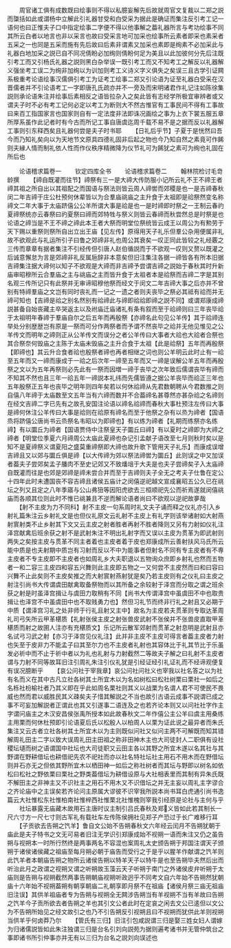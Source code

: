 <!-- { "loadSidebar": true } -->
　　周官诸工俱有成数既曰绘事则不得以私臆妄解先后故就周官文复裁以二郑之説而櫽括如此或谓杨中立解此引礼器甘受和白受采为据此是确证而集注反引考工记一语何也曰正惟夫子口中指定绘事二字便不得以他事解之葢礼器所言与考功绘事不同其所云白者以地言也非以采言也故曰受采言地可加采也绘事所云素者即采也素采者五采之一也同是五采而施有先后故曰后素非谓素又加采也素即是绚素不必加采此与礼器白地加采之説已自不同况倩盼必加绚则倩盼何足为美且以此加彼何分先后注既引考工而又引杨氏礼器之説则黑白杂举误一既引考工而又不知考工之解反以礼器解义强坐考工误二为绚非加绚以为训加则考工义诗义字义俱失之矣误三且古学引证闗系极重考论语绘事汉儒俱引考工为证考工绘事二郑又引论语为证至礼器白受采在汉晋儒者并不引论语考工一字即唐孔氏疏亦并不一旁及而宋明诸君作礼记注如陈徐集説则承论语朱注并绘事后素相反之语皆拉杂入之矣此皆有志经学所极宜审辨者或又谓夫子时不必有考工记何必定以考工为断则大不然古惟官有工事民间不得有工事故曰来百工指国家言也国家则自有一定法度非法即诛况画绘之事为上衣下裳五服五章所厚系虽作此记者时有今古而所记工事自唐虞迄周千载不易不是之据而反以礼器解工事则引东释西矣且礼器何尝是夫子时书耶
　　【日礼后乎节】子夏于是恍然曰吾今而乃知礼矣向以为天地节文原具四德礼固非后起之物也今乃知自然之素竟可作餙则夫縁人情而制礼依人性而作仪秩序精微降为仪节礼可为餙犹之素可为绚也礼固在所后也










　　论语稽求篇卷一
　　钦定四库全书
　　论语稽求篇卷二
　　翰林院检讨毛竒龄撰
　　【禘自既灌而往节】禘祭有三一是大禘大传防服小记所云礼不王不禘王者禘其祖之所自出以其祖配之而国语与祭法则皆云周人禘喾而郊稷是也一是吉禘春秋闵二年吉禘于庄公杜预何休辈皆以为合羣庙祧庙之主升食于太祖即是祫祭然变名称禘文二年大事于太庙跻僖公公羊所谓大事是祫是也一是时禘即时祭之一王制云春礿夏禘祭统亦云春祭曰礿夏祭曰禘而郊特牲与祭义则皆云春禘而秋尝然总是时祭是也论语之禘当是不王不禘之禘此本王者大祭而明堂位祭统皆云成王以周公为有勲劳于天下赐以重祭则祭所自出立出王庙【见左传】原得用天子礼乐但羣公杂用便属非礼故不欲观此与礼运所引子曰鲁之郊禘非礼也周公其衰矣一叹正同此皆较之礼经覈之三传而章章有据者集注不引经传但引唐人赵伯循説而于不欲观一叹则又赘以既灌之后诚意懈怠为言是郊禘非礼反属巵辞非本意矣但旧注集注各据一禘皆各有所本旧据吉禘集注据大禘何以知子不欲观是大禘而非吉禘予尝谓吉禘之説始于春秋其时升新庙审昭穆所云合羣庙之主与祧庙之主而皆升食于太祖者本是祫祭而吉禘二字是其别名观三传所记只有此祭并无审谛昭穆他祭而经文于闵文二年吉禘大事之后亦并不曾别有特禘羣庙之文岂有同时丧礼而一记之一遗之者则夫丧毕之祭必其祗有祫而并无禘可知也【吉禘是祫之别名然别有祫禘此与禘即祫祫即禘之説不同】或谓郑康成禘説甚备自始丧藏主卒哭返主以及祔庙迁庙诸礼有条有叙而至于祫禘则曰三年丧毕祫于太祖明年春禘于羣庙自尔之后五年而再殷祭【亦禘名此句见公羊传】其于祫禘连举处分别歴歴岂有原是一祭而可分作两祭者而予谓不然丧毕之祫并无他见惟见之公羊传文而明年之禘则正从公羊传文而误分之者公羊传曰大事者大祫也大祫者合祭也其合祭奈何毁庙之主陈于太庙未毁庙之主升合食于太祖【此是祫祭】五年而再殷祭【即禘也】其云升合食者祫也殷祭者禘也再者相继之词也则公羊明云此时止有一祫至五年而又一禘而康成于一祫之后次年一禘至五年而又一禘是误解公羊五年而再殷祭之文以为五年再祭则必先此有一祭而因増一禘于丧毕之次年致后儒谓丧毕有禘而不知其不然也且三年一祫五年一禘説本礼纬而先儒皆遵之据公羊丧毕而祫正三年也五年殷祭正五年也丧毕之明年则四年矣若以何休祫禘从先君数朝聘从今君数推之则自僖八年禘于太庙数至文五年当有六禘而数并不合葢禘名甚尊然亦甚杂祫之名禘则在经文吉禘二字已先有之故孔安国注论语以禘名祫禘而春秋大事杜预注左传曰大事是禘何休注公羊传曰大事是祫则在祫原有禘名而至于他祭之杂有以烝为禘者【国语烝将跻僖公唐尚书云烝祭名韦昭以为即禘也】有以练为禘者【礼期而练祭亦名练禘】有以圜丘为禘者【国语贾侍中注祭皇天子圜丘曰禘】有以夏时之禘即为大禘之禘者【明堂位季夏六月禘周公太庙此夏禘也杂记引孟献子语改至七月则秋时矣以是知不是夏禘祭义谓夏阳之盛莫重禘祭即大禘也故升歌下管用天子礼乐】而康成误增吉禘且又以郊与圜丘俱是禘【以大传禘为郊以祭法禘喾为圜丘】此则误之中又加误者葢夫子尝郊矣孟子膰肉不至史记郊又不致燔俎于大夫是也夫子尝禘矣子入太庙禘自既灌而往是也郊是郊禘是禘未尝合并而至于吉禘则夫子全无之考夫子仕鲁在定公十四年此时未遭国丧不容吉禘且诸侯五庙计之闵僖逆祀越文宣成襄昭五公久已在祧坛之列又且定之八年季寤与公山弗狃等因阳虎欲去三桓顺祀先公而祈焉遂就闵僖祧庙而各顺其位则此时不惟已祧兼且不逆而解论语者尚曰不欲观以逆祀故夣哉
　　【射不主皮为力不同科】射不主皮一句系周时礼文夫子诵而释之仪礼亦引入乡射礼篇朱注云乡射礼文是也但仪礼原文云礼射不主皮上有礼字则该举诸射如大射燕射賔射类不止乡射其下文又云主皮之射者胜者再射不胜者降则又另有力射如仪礼注泽宫献禽后班余获之射不是武射朱注不明出礼射字而又误以主皮为贯革为即武射则两失之矣按主皮与贯革不同主者着也主皮者着于皮也郑康成所云善射扶风马氏所云能中质是也夫射期中质岂有习射而反以不中为能事者但射名不同有专主皮者有不専主皮者不专主皮即不主皮者也如周礼乡大夫职退以五物询众庶即乡射礼也然而五物者一和二容三主皮四和容五兴舞则此主皮即五物之一又何尝不主皮然而曰和曰容曰兴舞不止此矣则不主皮矣推之而大射賔射燕射犹是矣乃若主皮则有之仪礼曰主皮之射注引尚书大传谓虞田献禽取备祭物而以其所备之余较射于泽宫而分取之谓之班余获之射是时虽泽宫揖让与虞田力取稍有不同【尚书大传谓泽宫中虽虞田不中也取贵揖让也泽宫不中虽虞田中也不取贱勇力也】然但习礼节而终非行礼之射且又必期于中质【谓泽宫习礼之处非师于行礼且射又主中】故名为主皮若夫贯革则专取达革周礼司弓矢所云甲革椹质【礼射张侯主皮之射张兽皮武射不张侯并不张兽皮直取甲革椹质而射之故圉人注亦有充椹质文】乐记所云散军郊射而贯革之射息明是武射且亦名试弓习武之射【亦习于泽宫见仪礼注】此并非主皮不主皮可得言者葢主皮者力射也矢至于皮非力不能孟子曰其至尔力也不主皮者礼射也其容体比于礼其节比于乐虽发必祈中而不止于祈中者以为礼也礼射与力射截然二等故夫子解之曰礼射不主皮者谓与力射不同等故耳旧注引周礼朱注引仪礼犹是引经证经引礼证礼而不经谛观便复有误况臆断乎
　　【哀公问社于宰我章】哀公问社问社义也宰我以社名答之以为社有名而义在其中古凡立社各树其土所宜木以为名如树松曰松社树栗曰栗社一如后之名栎社枌榆社者乃其义即在乎此如周名栗社则其义以战栗为名谓人君不可使民不畏威也然而君以威胜民其义疎矣夫子惜其解説之不当也故引古语云成事不説谓已成之事不可妄加解説者正谓此也其又引遂事二语连及之也若齐论本则又以问社社字作主字谓问庙主之木汉安昌侯张禹所授本如此故春秋文二年作僖公主公羊曰虞主用桑练主用栗而何休杜预即引论语夏后氏以松殷人以柏周人以栗为证此说之最异者而朱氏集注又云古者立社各树其土所宜木以为主则既似问社又似问主两不可解既而知其错解周礼田主二字以致大误周礼田主田祖之称非田神木主也大司徒封人二职俱有设社稷坛壝而树之语谓国中社坛也大司徒职又云田主各以其野之所宜木遂以名其社与其野谓在野耕借坛也耕借祀先农不祀社而亦以社名特社坛社主用石不用木而在野借坛则并石亦无之但依其野所宜木以栖田神一如后之称社树者而其坛与野即以树名如依松曰松社之野依栗曰栗社之野类葢借坛为耕借设原与大社相表里而其制有异朱氏既不解田主之非神主又不识社主之用石不用木又不识借坛之并无主妄以周礼主字谬合之齐论庙中之主误矣若齐论问主原属大谬彼不识宰我所説本尚书耳白虎通引尚书逸篇云大社惟松东社惟柏南社惟梓西社惟栗北社惟槐则宰我引经原是论社与主何与乎
　　社坛暴露无庙藏木故用石主唐时议主制引吕氏春秋及郑义皆如此若其制长一尺六寸方一尺七寸则古军礼有载社车左传陈侯拥社见郑子产恐过于长广难移行耳
　　【子贡欲去告朔之饩羊】鲁自文公始不告朔春秋文六年经云闰月不告朔犹朝于庙此是夫子特书之文无可易者旧注无学识引郑康成始不视朔一语而朱注又仍之虽告朔与视朔本一时所行然终是两事两名不容混也案周礼太史颁告朔于邦国注谓天子颁朔于诸侯诸侯藏之祖庙至每月朔必朝于庙告而受行之于是乎以腥羊作献谓之饩羊则此饩羊者本朝庙告朔之物所云诸侯告朔以特羊天子以特牛是也至告朔毕夫然后出而听治此月之政谓之视朔又谓之听朔故玉藻云天子听朔于南门之外诸侯皮弁听朔于太庙则是告朔与视朔截然两事告朔朝庙视朔听政迥乎不同考文自六年始不告朔然犹朝庙十六年始不视朔葢朔有朝享朝庙二礼朝享即月祭不在祖庙【诸侯月祭三庙无祖庙旧注误】其供羊祖庙者专为告朔与视朔全无闗涉告朔当有羊视朔不当有羊故曰告朔之饩羊今子贡所欲去者告朔之羊也其引文公者此时在定哀之闲去文公已逺但以文公为不告朔所始见之经文故引之也乃不引告朔反引视朔且曰不视朔而犹供此羊则视朔当供羊乎何卤莽乃尔
　　【管氏有三归】旧注引包咸説谓三归是娶三姓女妇人谓嫁为归诸儒説皆如此朱注独谓三归是台名引刘向説苑为据则遍考诸书并无管仲筑台之事即诸书所引仲事亦并无有以三归为台名之説刘向误述也
